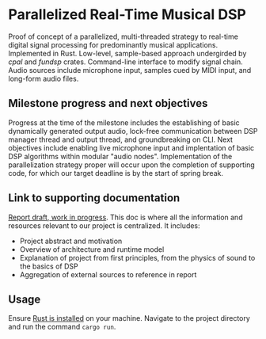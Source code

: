 # Parallelized Real-Time Musical DSP
Proof of concept of a parallelized, multi-threaded strategy to real-time digital signal processing for predominantly musical applications. Implemented in Rust. Low-level, sample-based approach undergirded by _cpal_ and _fundsp_ crates. Command-line interface to modify signal chain. Audio sources include microphone input, samples cued by MIDI input, and long-form audio files.

## Milestone progress and next objectives
Progress at the time of the milestone includes the establishing of basic dynamically generated output audio, lock-free communication between DSP manager thread and output thread, and groundbreaking on CLI. Next objectives include enabling live microphone input and implentation of basic DSP algorithms within modular "audio nodes". Implementation of the parallelization strategy proper will occur upon the completion of supporting code, for which our target deadline is by the start of spring break.

## Link to supporting documentation
[Report draft, work in progress](https://docs.google.com/document/d/1yueU7AsnhksBSHPak2sx3SDHFSOYYCh8bnGxBNqH4V8/edit?usp=sharing).
This doc is where all the information and resources relevant to our project is centralized. It includes:
- Project abstract and motivation
- Overview of architecture and runtime model
- Explanation of project from first principles, from the physics of sound to the basics of DSP
- Aggregation of external sources to reference in report

## Usage
Ensure [Rust is installed](https://www.rust-lang.org/tools/install) on your machine. Navigate to the project directory and run the command `cargo run`.
